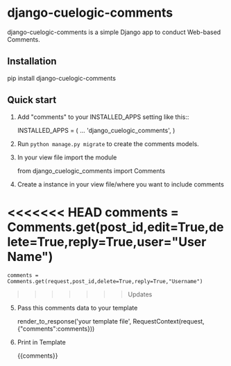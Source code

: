 # django-cuelogic-comments

django-cuelogic-comments is a simple Django app to conduct Web-based Comments. 

Installation
-----------

pip install django-cuelogic-comments

Quick start
-----------

1. Add "comments" to your INSTALLED_APPS setting like this::

    INSTALLED_APPS = (
        ...
        'django_cuelogic_comments',
    )

2. Run `python manage.py migrate` to create the comments models.

3. In your view file import the module 
    
    from django_cuelogic_comments import Comments

4. Create a instance in your view file/where you want to include comments
    
<<<<<<< HEAD
    comments = Comments.get(post_id,edit=True,delete=True,reply=True,user="User Name")
=======
    comments = Comments.get(request,post_id,delete=True,reply=True,"Username")
>>>>>>> Updates

5. Pass this comments data to your template
   
   render_to_response('your template file', RequestContext(request, {"comments":comments}))

6. Print in Template

   {{comments}}
    
